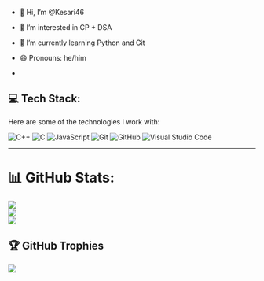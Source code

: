 - 👋 Hi, I’m @Kesari46
- 👀 I’m interested in CP + DSA
- 🌱 I’m currently learning Python and Git
- 😄 Pronouns: he/him

- 
## 💻 Tech Stack:
Here are some of the technologies I work with:

![C++](https://img.shields.io/badge/C++-00599C?style=flat&logo=cplusplus&logoColor=white)
![C](https://img.shields.io/badge/C-00599C?style=flat&logo=c&logoColor=white)
![JavaScript](https://img.shields.io/badge/JavaScript-F7DF1E?style=flat&logo=javascript&logoColor=black)
![Git](https://img.shields.io/badge/Git-F05032?style=flat&logo=git&logoColor=white)
![GitHub](https://img.shields.io/badge/GitHub-181717?style=flat&logo=github&logoColor=white)
![Visual Studio Code](https://img.shields.io/badge/Visual%20Studio%20Code-007ACC?style=flat&logo=visualstudiocode&logoColor=white)

---

# 📊 GitHub Stats:
![](https://github-readme-stats.vercel.app/api?username=Kesari46&theme=transparent&hide_border=false&include_all_commits=true&count_private=false)<br/>
![](https://github-readme-streak-stats.herokuapp.com/?user=Kesari46&theme=transparent&hide_border=false)<br/>
![](https://github-readme-stats.vercel.app/api/top-langs/?username=Kesari46&theme=transparent&hide_border=false&include_all_commits=true&count_private=false&layout=compact)

## 🏆 GitHub Trophies
![](https://github-profile-trophy.vercel.app/?username=Kesari46&theme=radical&no-frame=false&no-bg=true&margin-w=4)

<!---
Kesari46/Kesari46 is a ✨ special ✨ repository because its `README.md` (this file) appears on your GitHub profile.
You can click the Preview link to take a look at your changes.
--->
